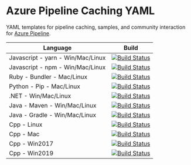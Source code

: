 # Azure Pipeline Caching YAML

YAML templates for pipeline caching, samples, and community interaction for [Azure Pipeline](https://docs.microsoft.com/azure/devops/pipelines/).

| Language  | Build |
| ------------- | ------------- |
| Javascript - yarn - Win/Mac/Linux  | [![Build Status](https://dev.azure.com/codesharing-SU0/cachesandbox/_apis/build/status/fadnavistanmay.azure-pipelines-caching-yaml?branchName=master)](https://dev.azure.com/codesharing-SU0/cachesandbox/_build/latest?definitionId=310&branchName=master) |
| Javascript - npm - Win/Mac/Linux  | [![Build Status](https://buildcanary.visualstudio.com/CacheSandbox/_apis/build/status/Pipelines%20-%20JS%20-%20npm?branchName=master)](https://buildcanary.visualstudio.com/CacheSandbox/_build/latest?definitionId=3452&branchName=master)  |
| Ruby - Bundler - Mac/Linux | [![Build Status](https://buildcanary.visualstudio.com/CacheSandbox/_apis/build/status/Pipelines-%20Ruby?branchName=master)](https://buildcanary.visualstudio.com/CacheSandbox/_build/latest?definitionId=3450&branchName=master)  |
| Python - Pip - Mac/Linux  | [![Build Status](https://buildcanary.visualstudio.com/CacheSandbox/_apis/build/status/Pipelines%20-%20Python%20-%20Django?branchName=master)](https://buildcanary.visualstudio.com/CacheSandbox/_build/latest?definitionId=3458&branchName=master)  |
| .NET - Win/Mac/Linux  | [![Build Status](https://buildcanary.visualstudio.com/CacheSandbox/_apis/build/status/Pipelines%20-%20.NET?branchName=master)](https://buildcanary.visualstudio.com/CacheSandbox/_build/latest?definitionId=3457&branchName=master)  |
| Java - Maven - Win/Mac/Linux  | [![Build Status](https://buildcanary.visualstudio.com/CacheSandbox/_apis/build/status/Pipelines%20-%20Java%20-%20Maven?branchName=master)](https://buildcanary.visualstudio.com/CacheSandbox/_build/latest?definitionId=3451&branchName=master)  |
| Java - Gradle - Win/Mac/Linux  | [![Build Status](https://buildcanary.visualstudio.com/CacheSandbox/_apis/build/status/Pipelines%20-%20Java%20-%20Gradle?branchName=master)](https://buildcanary.visualstudio.com/CacheSandbox/_build/latest?definitionId=3463&branchName=master)  |
| Cpp - Linux  | [![Build Status](https://buildcanary.visualstudio.com/CacheSandbox/_apis/build/status/Pipelines%20-%20Cpp%20-%20Linux?branchName=master)](https://buildcanary.visualstudio.com/CacheSandbox/_build/latest?definitionId=3467&branchName=master)  |
| Cpp - Mac  | [![Build Status](https://buildcanary.visualstudio.com/CacheSandbox/_apis/build/status/Pipelines%20-%20Cpp%20-%20Mac?branchName=master)](https://buildcanary.visualstudio.com/CacheSandbox/_build/latest?definitionId=3465&branchName=master)  |
| Cpp - Win2017  | [![Build Status](https://buildcanary.visualstudio.com/CacheSandbox/_apis/build/status/Pipelines%20-%20Cpp%20-%20VS2017?branchName=master)](https://buildcanary.visualstudio.com/CacheSandbox/_build/latest?definitionId=3468&branchName=master)  |
| Cpp - Win2019  | [![Build Status](https://buildcanary.visualstudio.com/CacheSandbox/_apis/build/status/Pipelines%20-%20Cpp%20-%20VS2019?branchName=master)](https://buildcanary.visualstudio.com/CacheSandbox/_build/latest?definitionId=3469&branchName=master)  |
